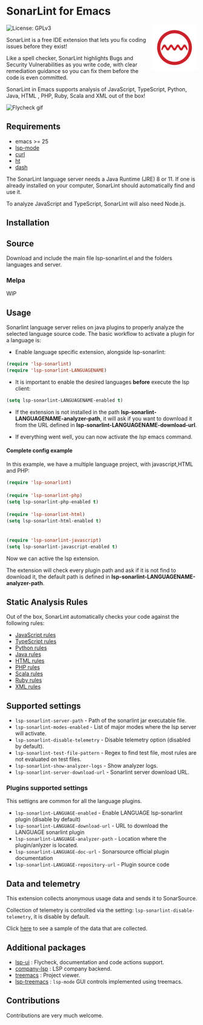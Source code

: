 # SonarLint for Emacs
![License: GPLv3](https://img.shields.io/badge/License-GPLv3-blue.svg)
<a href="https://www.sonarlint.org/"> <img align="right" width="120" src="./images/SonarLint_icon.svg"></a>


SonarLint is a free IDE extension that lets you fix coding issues before they exist!

Like a spell checker, SonarLint highlights Bugs and Security Vulnerabilities as you write code, with clear remediation guidance so you can fix them before the code is even committed. 

SonarLint in Emacs supports analysis of JavaScript, TypeScript, Python, Java, HTML , PHP, Ruby, Scala and XML out of the box!

![Flycheck gif](https://gitlab.com/sasanidas/lsp-sonarlint/-/raw/master/examples/sonarlint-example.gif "Flycheck gif")
## Requirements

- emacs >= 25
- [lsp-mode](https://github.com/emacs-lsp/lsp-mode)
- [curl](https://curl.haxx.se/)
- [ht](https://github.com/Wilfred/ht.el)
- [dash](https://github.com/magnars/dash.el)

The SonarLint language server needs a Java Runtime (JRE) 8 or 11. If one is already installed on your computer, SonarLint should automatically find and use it.

To analyze JavaScript and TypeScript, SonarLint will also need Node.js.


## Installation

## Source
Download and include the main file lsp-sonarlint.el and the folders languages and server.

### Melpa
WIP

## Usage
Sonarlint language server relies on java plugins to properly analyze the selected language source code.
The basic workflow to activate a plugin for a language is:

 - Enable language specific extension, alongside lsp-sonarlint:

``` lisp
(require 'lsp-sonarlint)
(require 'lsp-sonarlint-LANGUAGENAME)
``` 

- It is important to enable the desired languages **before** execute the lsp client:

``` lisp
(setq lsp-sonarlint-LANGUAGENAME-enabled t)
``` 

- If the extension is not installed in the path **lsp-sonarlint-LANGUAGENAME-analyzer-path**, it will ask if you want to download it from
the URL defined in **lsp-sonarlint-LANGUAGENAME-download-url**.

- If everything went well, you can now activate the *lsp* emacs command.


#### Complete config example
In this example, we have a multiple language project, with javascript,HTML and PHP:

``` lisp
(require 'lsp-sonarlint)

(require 'lsp-sonarlint-php)
(setq lsp-sonarlint-php-enabled t)

(require 'lsp-sonarlint-html)
(setq lsp-sonarlint-html-enabled t)


(require 'lsp-sonarlint-javascript)
(setq lsp-sonarlint-javascript-enabled t)

``` 
Now we can active the lsp extension.

The extension will check every plugin path and ask if it is not find to download it,
the default path is defined in **lsp-sonarlint-LANGUAGENAME-analyzer-path**.


## Static Analysis Rules

Out of the box, SonarLint automatically checks your code against the following rules:

- [JavaScript rules](https://rules.sonarsource.com/javascript)
- [TypeScript rules](https://rules.sonarsource.com/typescript)
- [Python rules](https://rules.sonarsource.com/python)
- [Java rules](https://rules.sonarsource.com/java)
- [HTML rules](https://rules.sonarsource.com/html)
- [PHP rules](https://rules.sonarsource.com/php)
- [Scala rules](https://rules.sonarsource.com/scala)
- [Ruby rules](https://rules.sonarsource.com/ruby)
- [XML rules](https://rules.sonarsource.com/xml)

## Supported settings

* `lsp-sonarlint-server-path` - Path of the sonarlint jar executable file.
* `lsp-sonarlint-modes-enabled` - List of major modes where the lsp server will activate.
* `lsp-sonarlint-disable-telemetry` - Disable telemetry option (disabled by default).
* `lsp-sonarlint-test-file-pattern` - Regex to find test file, most rules are not evaluated on test files.
* `lsp-sonarlint-show-analyzer-logs` - Show analyzer logs.
* `lsp-sonarlint-server-download-url` - Sonarlint server download URL.

### Plugins supported settings
This settigns are common for all the language plugins.

* `lsp-sonarlint-LANGUAGE-enabled` - Enable LANGUAGE lsp-sonarlint plugin (disable by default)
* `lsp-sonarlint-LANGUAGE-download-url` - URL to download the LANGUAGE sonarlint plugin
* `lsp-sonarlint-LANGUAGE-analyzer-path` - Location where the plugin/anlyzer is located.
* `lsp-sonarlint-LANGUAGE-doc-url` - Sonarsource official plugin documentation
* `lsp-sonarlint-LANGUAGE-repository-url` - Plugin source code



## Data and telemetry

This extension collects anonymous usage data and sends it to SonarSource. 

Collection of telemetry is controlled via the setting: `lsp-sonarlint-disable-telemetry`, it is disable by default.

Click [here](https://github.com/SonarSource/sonarlint-vscode/blob/master/telemetry-sample.md) to see a sample of the data that are collected.

## Additional packages

* [lsp-ui](https://github.com/emacs-lsp/lsp-ui) : Flycheck, documentation and code actions support.
* [company-lsp](https://github.com/tigersoldier/company-lsp) : LSP company backend.
* [treemacs](https://github.com/Alexander-Miller/treemacs) : Project viewer.
* [lsp-treemacs](https://github.com/emacs-lsp/lsp-treemacs) : `lsp-mode` GUI controls implemented using treemacs.


## Contributions

Contributions are very much welcome.
